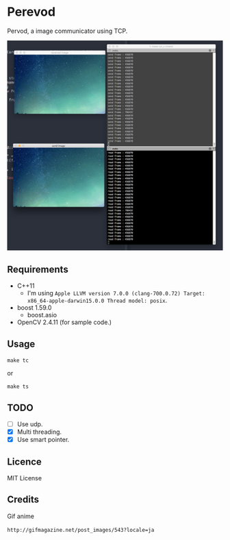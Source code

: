 # Perevod

Pervod, a image communicator using TCP.

![ss](https://raw.githubusercontent.com/0x0c/Perevod/master/asset/Screen%20Shot%202015-10-17%20at%202.46.34%20AM.png)

## Requirements

- C++11
  - I'm using `Apple LLVM version 7.0.0 (clang-700.0.72) Target: x86_64-apple-darwin15.0.0 Thread model: posix`.
- boost 1.59.0
  - boost.asio
- OpenCV 2.4.11 (for sample code.)

## Usage

```
make tc
```

or

```
make ts
```

## TODO
- [ ] Use udp.
- [x] Multi threading.
- [x] Use smart pointer. 

## Licence

MIT License

## Credits
Gif anime 

`http://gifmagazine.net/post_images/543?locale=ja`